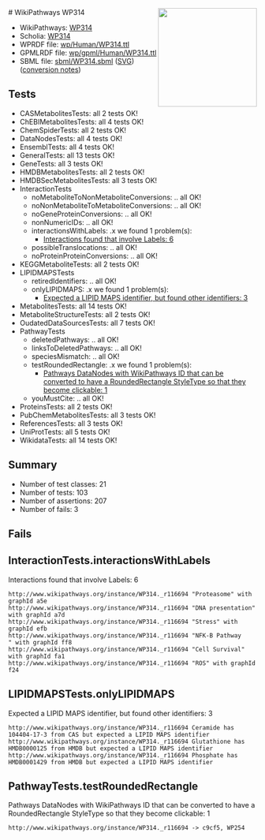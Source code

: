 <img style="float: right; width: 200px" src="../logo.png" />
# WikiPathways WP314

* WikiPathways: [WP314](https://identifiers.org/wikipathways:WP314)
* Scholia: [WP314](https://scholia.toolforge.org/wikipathways/WP314)
* WPRDF file: [wp/Human/WP314.ttl](../wp/Human/WP314.ttl)
* GPMLRDF file: [wp/gpml/Human/WP314.ttl](../wp/gpml/Human/WP314.ttl)
* SBML file: [sbml/WP314.sbml](../sbml/WP314.sbml) ([SVG](../sbml/WP314.svg)) ([conversion notes](../sbml/WP314.txt))

## Tests
* CASMetabolitesTests: all 2 tests OK!
* ChEBIMetabolitesTests: all 4 tests OK!
* ChemSpiderTests: all 2 tests OK!
* DataNodesTests: all 4 tests OK!
* EnsemblTests: all 4 tests OK!
* GeneralTests: all 13 tests OK!
* GeneTests: all 3 tests OK!
* HMDBMetabolitesTests: all 2 tests OK!
* HMDBSecMetabolitesTests: all 3 tests OK!
* InteractionTests
    * noMetaboliteToNonMetaboliteConversions: .. all OK!
    * noNonMetaboliteToMetaboliteConversions: .. all OK!
    * noGeneProteinConversions: .. all OK!
    * nonNumericIDs: .. all OK!
    * interactionsWithLabels: .x we found 1 problem(s):
        * [Interactions found that involve Labels: 6](#630d267d)
    * possibleTranslocations: .. all OK!
    * noProteinProteinConversions: .. all OK!
* KEGGMetaboliteTests: all 2 tests OK!
* LIPIDMAPSTests
    * retiredIdentifiers: .. all OK!
    * onlyLIPIDMAPS: .x we found 1 problem(s):
        * [Expected a LIPID MAPS identifier, but found other identifiers: 3](#48cc60ba)
* MetabolitesTests: all 14 tests OK!
* MetaboliteStructureTests: all 2 tests OK!
* OudatedDataSourcesTests: all 7 tests OK!
* PathwayTests
    * deletedPathways: .. all OK!
    * linksToDeletedPathways: .. all OK!
    * speciesMismatch: .. all OK!
    * testRoundedRectangle: .x we found 1 problem(s):
        * [Pathways DataNodes with WikiPathways ID that can be converted to have a RoundedRectangle StyleType so that they become clickable: 1](#9fbad3cb)
    * youMustCite: .. all OK!
* ProteinsTests: all 2 tests OK!
* PubChemMetabolitesTests: all 3 tests OK!
* ReferencesTests: all 3 tests OK!
* UniProtTests: all 5 tests OK!
* WikidataTests: all 14 tests OK!


## Summary

* Number of test classes: 21
* Number of tests: 103
* Number of assertions: 207
* Number of fails: 3

## Fails

<a name="630d267d" />

## InteractionTests.interactionsWithLabels

Interactions found that involve Labels: 6
```
http://www.wikipathways.org/instance/WP314._r116694 "Proteasome" with graphId a5e
http://www.wikipathways.org/instance/WP314._r116694 "DNA presentation" with graphId a7d
http://www.wikipathways.org/instance/WP314._r116694 "Stress" with graphId efb
http://www.wikipathways.org/instance/WP314._r116694 "NFK-B Pathway
" with graphId ff8
http://www.wikipathways.org/instance/WP314._r116694 "Cell Survival" with graphId fa1
http://www.wikipathways.org/instance/WP314._r116694 "ROS" with graphId f24
```

<a name="48cc60ba" />

## LIPIDMAPSTests.onlyLIPIDMAPS

Expected a LIPID MAPS identifier, but found other identifiers: 3
```
http://www.wikipathways.org/instance/WP314._r116694 Ceramide has 104404-17-3 from CAS but expected a LIPID MAPS identifier
http://www.wikipathways.org/instance/WP314._r116694 Glutathione has HMDB0000125 from HMDB but expected a LIPID MAPS identifier
http://www.wikipathways.org/instance/WP314._r116694 Phosphate has HMDB0001429 from HMDB but expected a LIPID MAPS identifier
```

<a name="9fbad3cb" />

## PathwayTests.testRoundedRectangle

Pathways DataNodes with WikiPathways ID that can be converted to have a RoundedRectangle StyleType so that they become clickable: 1
```
http://www.wikipathways.org/instance/WP314._r116694 -> c9cf5, WP254
 ```

